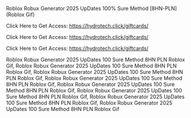 Roblox Robux Generator 2025 UpDates 100% Sure Method [8HN-PLN] (Roblox Gif)

Click Here to Get Access: https://hydrotech.click/giftcards/

Click Here to Get Access: https://hydrotech.click/giftcards/

Click Here to Get Access: https://hydrotech.click/giftcards/

Roblox Robux Generator 2025 UpDates 100 Sure Method 8HN PLN Roblox Gif, Roblox Robux Generator 2025 UpDates 100 Sure Method 8HN PLN Roblox Gif, Roblox Robux Generator 2025 UpDates 100 Sure Method 8HN PLN Roblox Gif, Roblox Robux Generator 2025 UpDates 100 Sure Method 8HN PLN Roblox Gif, Roblox Robux Generator 2025 UpDates 100 Sure Method 8HN PLN Roblox Gif, Roblox Robux Generator 2025 UpDates 100 Sure Method 8HN PLN Roblox Gif, Roblox Robux Generator 2025 UpDates 100 Sure Method 8HN PLN Roblox Gif, Roblox Robux Generator 2025 UpDates 100 Sure Method 8HN PLN Roblox Gif
